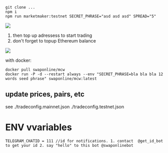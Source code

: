 ```
git clone ...
npm i 
npm run marketmaker:testnet SECRET_PHRASE="asd asd asd" SPREAD="5"

```
![](https://screenshots.wpmix.net/putty_3ISF58oZz8jfJwFuyyMFpfocPTBR7aC4.png)

1. then top up adressess to start trading
2. don't forget to topup Ethereum balance

![](https://screenshots.wpmix.net/chrome_VfMLfx2KBVUIxaGsQ6ECBEKUq2VMF7Ag.png)

with docker:
```
docker pull swaponline/mcw
docker run -P -d --restart always --env "SECRET_PHRASE=bla bla bla 12 words seed phrase" swaponline/mcw:latest
```


## update prices, pairs, etc 
see ./tradeconfig.mainnet.json
./tradeconfig.testnet.json


# ENV vvariables
```
TELEGRAM_CHATID = 111 //id for notifications. 1. contact  @get_id_bot to get your id 2. say "hello" to this bot @swaponlinebot 
```
